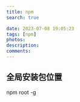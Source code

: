 ```yaml
---
title: npm
search: true

date: 2023-07-08 19:05:23
tags: [npm]
photos:
description:
comments:
---
```



## 全局安装包位置
npm root -g